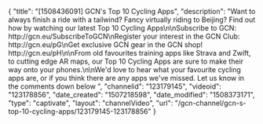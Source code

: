 {
    "title": "[1508436091] GCN's Top 10 Cycling Apps",
    "description": "Want to always finish a ride with a tailwind? Fancy virtually riding to Beijing? Find out how by watching our latest Top 10 Cycling Apps\n\nSubscribe to GCN: http:\/\/gcn.eu\/SubscribeToGCN\nRegister your interest in the GCN Club: http:\/\/gcn.eu\/pG\nGet exclusive GCN gear in the GCN shop! http:\/\/gcn.eu\/pH\n\nFrom old favourites training apps like Strava and Zwift, to cutting edge AR maps, our Top 10 Cycling Apps are sure to make their way onto your phones.\n\nWe'd love to hear what your favourite cycling apps are, or if you think there are any apps we've missed. Let us know in the comments down below ",
    "channelid": "123179145",
    "videoid": "123178856",
    "date_created": "1507218598",
    "date_modified": "1508373171",
    "type": "captivate",
    "layout": "channelVideo",
    "url": "\/gcn-channel\/gcn-s-top-10-cycling-apps\/123179145-123178856"
}